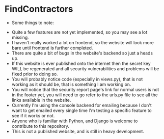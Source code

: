 # FindContractors
* Some things to note:

- Quite a few features are not yet implemented, so you may see a lot missing.
- I haven't really worked a lot on frontend, so the website will look more bare until frontend is further completed.
- There are quite a bit of bugs in the website's backend so just a heads up.
- If this website is ever published onto the internet then the secret key WILL be regenerated and all security vulnerabilities and problems will be fixed prior to doing so.
- You will probably notice code (especially in views.py), that is not working as it should be, that is something I am working on.
- You will notice that the security report page's link for normal users is not in the footer yet, you will need to go refer to the urls.py file to see all the links available in the website.
- Currently I'm using the console backend for emailing because I don't want to get emailed every single time I'm testing a specific feature to see if it works or not.
- Anyone who is familiar with Python, and Django is welcome to contribute to this repository.
- This is not a published website, and is still in heavy development.
